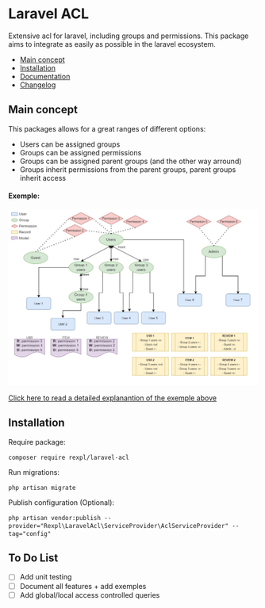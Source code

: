 # Laravel ACL

Extensive acl for laravel, including groups and permissions. This package aims to integrate as easily as possible in the laravel ecosystem.

- [Main concept](#main-concept)
- [Installation](#installation)
- [Documentation](/docs/index.md)
- [Changelog](https://github.com/rexpl/laravel-acl/releases)

## Main concept

This packages allows for a great ranges of different options:

- Users can be assigned groups
- Groups can be assigned permissions
- Groups can be assigned parent groups (and the other way arround)
- Groups inherit permissions from the parent groups, parent groups inherit access

#### Exemple:

![Exemple](/docs/img/exemple-readme.jpg)

[Click here to read a detailed explanantion of the exemple above](/docs/exemples/main-exemple.md#main-concept-explained)

## Installation

Require package:

```
composer require rexpl/laravel-acl
```

Run migrations:

```
php artisan migrate
```

Publish configuration (Optional):

```
php artisan vendor:publish --provider="Rexpl\LaravelAcl\ServiceProvider\AclServiceProvider" --tag="config"
```

## To Do List

- [ ] Add unit testing
- [ ] Document all features + add exemples
- [ ] Add global/local access controlled queries

